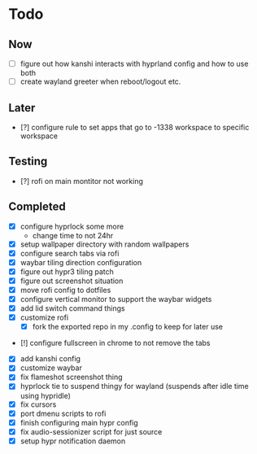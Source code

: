 # Todo

## Now
- [ ] figure out how kanshi interacts with hyprland config and how to use both
- [ ] create wayland greeter when reboot/logout etc.

## Later
- [?] configure rule to set apps that go to -1338 workspace to specific workspace

## Testing
- [?] rofi on main montitor not working

## Completed
- [x] configure hyprlock some more
    - change time to not 24hr
- [x] setup wallpaper directory with random wallpapers
- [x] configure search tabs via rofi
- [x] waybar tiling direction configuration
- [x] figure out hypr3 tiling patch
- [x] figure out screenshot situation
- [x] move rofi config to dotfiles
- [x] configure vertical monitor to support the waybar widgets
- [x] add lid switch command things
- [x] customize rofi
    - [x] fork the exported repo in my .config to keep for later use
- [!] configure fullscreen in chrome to not remove the tabs
- [x] add kanshi config
- [x] customize waybar
- [x] fix flameshot screenshot thing
- [x] hyprlock tie to suspend thingy for wayland (suspends after idle time using hypridle)
- [x] fix cursors
- [x] port dmenu scripts to rofi
- [x] finish configuring main hypr config
- [x] fix audio-sessionizer script for just source
- [x] setup hypr notification daemon
